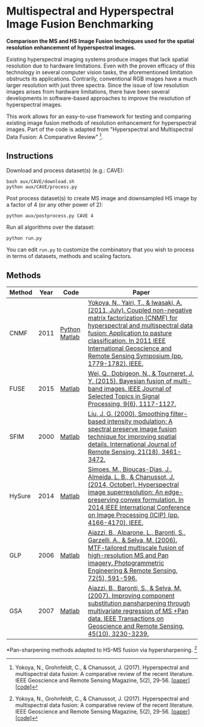 # Multispectral and Hyperspectral Image Fusion Benchmarking

**Comparison the MS and HS Image Fusion techniques used for the spatial resolution enhancement of hyperspectral images.**

Existing hyperspectral imaging systems produce images that lack spatial resolution due to hardware limitations. Even with the proven efficacy of this technology in several computer vision tasks, the aforementioned limitation obstructs its applications. Contrarily, conventional RGB images have a much larger resolution with just three spectra. Since the issue of low resolution images arises from hardware limitations, there have been several developments in software-based approaches to improve the resolution of hyperspectral images.

This work allows for an easy-to-use framework for testing and comparing existing image fusion methods of resolution enhancement for hyperspectral images. Part of the code is adapted from "Hyperspectral and Multispectral Data Fusion: A Comparative Review" [^1].

## Instructions

Download and process dataset(s) (e.g.: CAVE):

```
bash aux/CAVE/download.sh
python aux/CAVE/process.py
```

Post process dataset(s) to create MS image and downsampled HS image by a factor of 4 (or any other power of 2):

```
python aux/postprocess.py CAVE 4
```

Run all algorithms over the dataset:

```
python run.py
```

You can edit ``run.py`` to customize the combinatory that you wish to process in terms of datasets, methods and scaling factors.

## Methods

| Method | Year | Code | Paper |
| --- | --- | --- | --- |
| CNMF | 2011 | [Python](https://naotoyokoya.com/assets/zip/CNMF_Python.zip) [Matlab](https://naotoyokoya.com/assets/zip/CNMF_MATLAB.zip) | [Yokoya, N., Yairi, T., & Iwasaki, A. (2011, July). Coupled non-negative matrix factorization (CNMF) for hyperspectral and multispectral data fusion: Application to pasture classification. In 2011 IEEE International Geoscience and Remote Sensing Symposium (pp. 1779-1782). IEEE.](http://www.naotoyokoya.com/assets/pdf/NYokoyaTGRS2012.pdf) |
| FUSE | 2015 | [Matlab](http://wei.perso.enseeiht.fr/demo/MCMCFusion.7z) | [Wei, Q., Dobigeon, N., & Tourneret, J. Y. (2015). Bayesian fusion of multi-band images. IEEE Journal of Selected Topics in Signal Processing, 9(6), 1117-1127.](http://wei.perso.enseeiht.fr/papers/WEI_JSTSP_final.pdf) |
| SFIM | 2000 | [Matlab](https://openremotesensing.net/wp-content/uploads/2017/11/HSMSFusionToolbox.zip) | [Liu, J. G. (2000). Smoothing filter-based intensity modulation: A spectral preserve image fusion technique for improving spatial details. International Journal of Remote Sensing, 21(18), 3461-3472.](https://citeseerx.ist.psu.edu/viewdoc/download?doi=10.1.1.469.2091&rep=rep1&type=pdf) |
| HySure | 2014 | [Matlab](https://github.com/alfaiate/HySure) | [Simoes, M., Bioucas-Dias, J., Almeida, L. B., & Chanussot, J. (2014, October). Hyperspectral image superresolution: An edge-preserving convex formulation. In 2014 IEEE International Conference on Image Processing (ICIP) (pp. 4166-4170). IEEE.](http://www.lx.it.pt/~bioucas/files/icip_2014_hs_sr_convex.pdf) |
| GLP | 2006 | [Matlab](https://openremotesensing.net/wp-content/uploads/2017/11/HSMSFusionToolbox.zip) | [Aiazzi, B., Alparone, L., Baronti, S., Garzelli, A., & Selva, M. (2006). MTF-tailored multiscale fusion of high-resolution MS and Pan imagery. Photogrammetric Engineering & Remote Sensing, 72(5), 591-596.](https://www.ingentaconnect.com/contentone/asprs/pers/2006/00000072/00000005/art00007?crawler=true&mimetype=application/pdf) |
| GSA | 2007 | [Matlab](https://openremotesensing.net/wp-content/uploads/2017/11/HSMSFusionToolbox.zip) | [Aiazzi, B., Baronti, S., & Selva, M. (2007). Improving component substitution pansharpening through multivariate regression of MS +Pan data. IEEE Transactions on Geoscience and Remote Sensing, 45(10), 3230-3239.](https://d1wqtxts1xzle7.cloudfront.net/48446856/tgrs.2007.90100720160830-4045-b5r3a4-with-cover-page-v2.pdf?Expires=1650037886&Signature=d8gad3UNRLz-JrHo~fsLTSMVaaTKtKzsxHTi1GPlvO4BoVpiIIoRldM7JHyqJXozN7aEIIj-mC3wflIkODFGkULcrJhQ-v1X-pCmAAEByW5aDxftC8RB7X7kCdIHwfx~xfhfE0YkKuzaJOw2ZGFem6KUFX~DNts2CZNN524oEaAXzZeGm~TpK6eZnEPPFRamiREXzyg4~QfoAw~TFuRD8uLbQ9BSCEkpvWblDnFdsgseVseF4AJ5J4HFzK3yuBTtDgQgDwLG29yJg-ViccakE~zMau7eoDFZPs594MOrOziuUXJGumeg4MWeqidO7EXaiylVQs0u5yfa~Cwo1ZZvaw__&Key-Pair-Id=APKAJLOHF5GGSLRBV4ZA) |

*Pan-sharpening methods adapted to HS–MS fusion via hypersharpening. [^1]


[^1]: Yokoya, N., Grohnfeldt, C., & Chanussot, J. (2017). Hyperspectral and multispectral data fusion: A comparative review of the recent literature. IEEE Geoscience and Remote Sensing Magazine, 5(2), 29-56. [[paper]](https://naotoyokoya.com/assets/pdf/NYokoyaGRSM2017.pdf) [[code]](https://openremotesensing.net/wp-content/uploads/2017/11/HSMSFusionToolbox.zip)